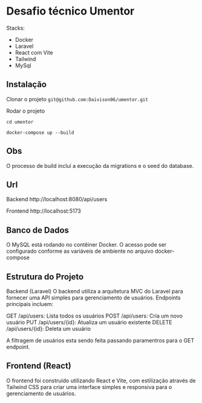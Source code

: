 
# Desafio técnico Umentor

Stacks:
- Docker
- Laravel
- React com Vite
- Tailwind
- MySql


## Instalação

Clonar o projeto
`git@github.com:Daivison06/umentor.git`

Rodar o projeto

`cd umentor`

`docker-compose up --build`

## Obs
O processo de build incluí a execução da migrations e o seed do database.

## Url
Backend http://localhost:8080/api/users

Frontend http://localhost:5173

## Banco de Dados
O MySQL está rodando no contêiner Docker. O acesso pode ser configurado conforme as variáveis de ambiente no arquivo docker-compose

## Estrutura do Projeto
Backend (Laravel)
O backend utiliza a arquitetura MVC do Laravel para fornecer uma API simples para gerenciamento de usuários. Endpoints principais incluem:

GET /api/users: Lista todos os usuários
POST /api/users: Cria um novo usuário
PUT /api/users/{id}: Atualiza um usuário existente
DELETE /api/users/{id}: Deleta um usuário

A filtragem de usuários esta sendo feita passando paramentros para o GET endpoint.

## Frontend (React)
O frontend foi construído utilizando React e Vite, com estilização através de Tailwind CSS para criar uma interface simples e responsiva para o gerenciamento de usuários.